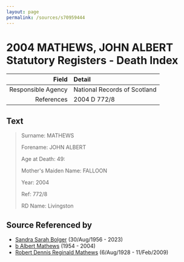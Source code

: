 ```yaml
---
layout: page
permalink: /sources/s70959444
---
```


# 2004 MATHEWS, JOHN ALBERT Statutory Registers - Death Index

Field | Detail
---:|:---
Responsible Agency | National Records of Scotland
References | 2004 D 772/8

## Text

> Surname: MATHEWS
>
> Forename: JOHN ALBERT
>
> Age at Death: 49:
>
> Mother's Maiden Name: FALLOON
>
> Year: 2004
>
> Ref: 772/8
>
> RD Name: Livingston
>

## Source Referenced by

* [Sandra Sarah Bolger](../people/@2758880@-sandra-sarah-bolger-b1956-8-30-d2023.md) (30/Aug/1956 - 2023)
* [b Albert Mathews](../people/@35875756@-b-albert-mathews-b1954-d2004.md) (1954 - 2004)
* [Robert Dennis Reginald Mathews](../people/@58223940@-robert-dennis-reginald-mathews-b1928-8-6-d2009-2-11.md) (6/Aug/1928 - 11/Feb/2009)
